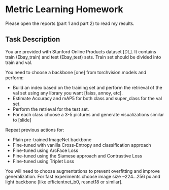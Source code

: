 # Metric Learning Homework

Please open the reports (part 1 and part 2) to read my results.

## Task Description

You are provided with Stanford Online Products dataset [DL]. It contains train (Ebay_train) and test (Ebay_test) sets. Train set should be divided into train and val.  

You need to choose a backbone [one] from torchvision.models and perform:  
* Build an index based on the training set and perform the retrieval of the val set using any library you want [faiss, annoy, etc].  
* Estimate Accuracy and mAP5 for both class and super_class for the val set.  
* Perform the retrieval for the test set. 
* For each class choose a 3-5 pictures and  generate visualizations similar to [slide]     


Repeat previous actions for:  
* Plain pre-trained ImageNet backbone  
* Fine-tuned with vanilla Cross-Entropy and classification approach  
* Fine-tuned using ArcFace Loss  
* Fine-tuned using the Siamese approach and Contrastive Loss  
* Fine-tuned using Triplet Loss   

You will need to choose augmentations to prevent overfitting and improve generalization. For fast experiments choose image size ~224…256 px and light backbone [like efficientnet_b0, resnet18 or similar].  
